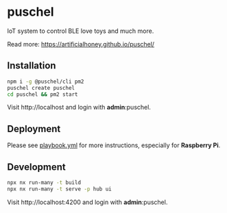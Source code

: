 # puschel

IoT system to control BLE love toys and much more.

Read more: https://artificialhoney.github.io/puschel/

## Installation

```bash
npm i -g @puschel/cli pm2
puschel create puschel
cd puschel && pm2 start
```

Visit http://localhost and login with **admin**:puschel.

## Deployment

Please see [playbook.yml](https://github.com/artificialhoney/puschel/blob/main/ansible/playbook.yml) for more instructions, especially for **Raspberry Pi**.

## Development

```bash
npx nx run-many -t build
npx nx run-many -t serve -p hub ui
```

Visit http://localhost:4200 and login with **admin**:puschel.
